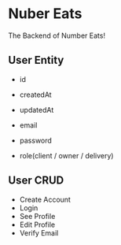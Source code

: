 # Nuber Eats

The Backend of Number Eats!

## User Entity

- id
- createdAt
- updatedAt

- email
- password
- role(client / owner / delivery)

## User CRUD

- Create Account
- Login
- See Profile
- Edit Profile
- Verify Email
